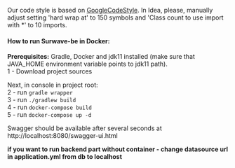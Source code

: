 Our code style is based on [GoogleCodeStyle](https://raw.githubusercontent.com/google/styleguide/gh-pages/intellij-java-google-style.xml).
In Idea, please, manually adjust setting 'hard wrap at' to 150 symbols and 'Class count to use import with *' to 10 imports.

#### How to run Surwave-be in Docker:

**Prerequisites:** Gradle, Docker and jdk11 installed (make sure that JAVA_HOME environment variable points to jdk11 path).
<br/>
1 - Download project sources

Next, in console in project root:<br/>
2 - run `gradle wrapper`<br/>
3 - run `./gradlew build`<br/>
4 - run `docker-compose build`<br/>
5 - run `docker-compose up -d`

Swagger should be available after several seconds at http://localhost:8080/swagger-ui.html

**if you want to run backend part without container - change datasource url in application.yml from db to localhost**